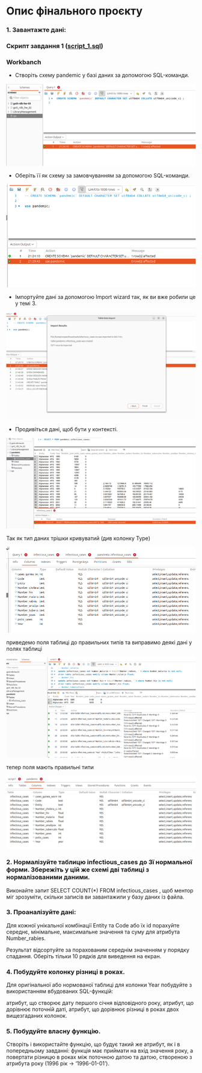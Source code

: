 # Опис фінального проєкту

### 1. Завантажте дані:

### Скрипт завдання 1 ([script_1.sql](./script_1.sql))

### Workbanch

- Створіть схему pandemic у базі даних за допомогою SQL-команди.

![task1_1](./imgs/task1_1.png)

- Оберіть її як схему за замовчуванням за допомогою SQL-команди.

![task1_2](./imgs/task1_2.png)

- Імпортуйте дані за допомогою Import wizard так, як ви вже робили це у темі 3.

![task1_3](./imgs/task1_3.png)

- Продивіться дані, щоб бути у контексті.

![task1_4](./imgs/task1_4.png)

Так як тип даних трішки кривуватий (див колонку Type)

![task1_5](./imgs/task1_5.png)

приведемо поля таблиці до правильних типів та виправимо деякі дані у полях таблиці

![task1_6](./imgs/task1_6.png)

тепер поля мають правильні типи

![task1_7](./imgs/task1_7.png)

### 2. Нормалізуйте таблицю infectious_cases до 3ї нормальної форми. Збережіть у цій же схемі дві таблиці з нормалізованими даними.

Виконайте запит SELECT COUNT(\*) FROM infectious_cases , щоб ментор міг зрозуміти, скільки записів ви завантажили у базу даних із файла.

### 3. Проаналізуйте дані:

Для кожної унікальної комбінації Entity та Code або їх id порахуйте середнє, мінімальне, максимальне значення та суму для атрибута Number_rabies.

Результат відсортуйте за порахованим середнім значенням у порядку спадання.
Оберіть тільки 10 рядків для виведення на екран.

### 4. Побудуйте колонку різниці в роках.

Для оригінальної або нормованої таблиці для колонки Year побудуйте з використанням вбудованих SQL-функцій:

атрибут, що створює дату першого січня відповідного року,
атрибут, що дорівнює поточній даті,
атрибут, що дорівнює різниці в роках двох вищезгаданих колонок.

### 5. Побудуйте власну функцію.

Створіть і використайте функцію, що будує такий же атрибут, як і в попередньому завданні: функція має приймати на вхід значення року, а повертати різницю в роках між поточною датою та датою, створеною з атрибута року (1996 рік → ‘1996-01-01’).
